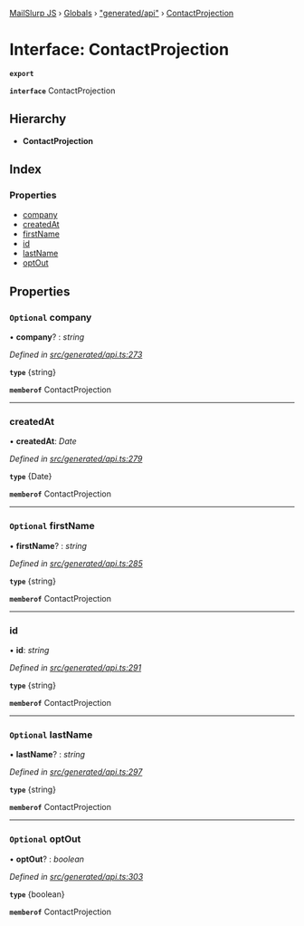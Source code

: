 [MailSlurp JS](../README.md) › [Globals](../globals.md) › ["generated/api"](../modules/_generated_api_.md) › [ContactProjection](_generated_api_.contactprojection.md)

# Interface: ContactProjection

**`export`** 

**`interface`** ContactProjection

## Hierarchy

* **ContactProjection**

## Index

### Properties

* [company](_generated_api_.contactprojection.md#optional-company)
* [createdAt](_generated_api_.contactprojection.md#createdat)
* [firstName](_generated_api_.contactprojection.md#optional-firstname)
* [id](_generated_api_.contactprojection.md#id)
* [lastName](_generated_api_.contactprojection.md#optional-lastname)
* [optOut](_generated_api_.contactprojection.md#optional-optout)

## Properties

### `Optional` company

• **company**? : *string*

*Defined in [src/generated/api.ts:273](https://github.com/mailslurp/mailslurp-client-ts-js/blob/26ccbd6/src/generated/api.ts#L273)*

**`type`** {string}

**`memberof`** ContactProjection

___

###  createdAt

• **createdAt**: *Date*

*Defined in [src/generated/api.ts:279](https://github.com/mailslurp/mailslurp-client-ts-js/blob/26ccbd6/src/generated/api.ts#L279)*

**`type`** {Date}

**`memberof`** ContactProjection

___

### `Optional` firstName

• **firstName**? : *string*

*Defined in [src/generated/api.ts:285](https://github.com/mailslurp/mailslurp-client-ts-js/blob/26ccbd6/src/generated/api.ts#L285)*

**`type`** {string}

**`memberof`** ContactProjection

___

###  id

• **id**: *string*

*Defined in [src/generated/api.ts:291](https://github.com/mailslurp/mailslurp-client-ts-js/blob/26ccbd6/src/generated/api.ts#L291)*

**`type`** {string}

**`memberof`** ContactProjection

___

### `Optional` lastName

• **lastName**? : *string*

*Defined in [src/generated/api.ts:297](https://github.com/mailslurp/mailslurp-client-ts-js/blob/26ccbd6/src/generated/api.ts#L297)*

**`type`** {string}

**`memberof`** ContactProjection

___

### `Optional` optOut

• **optOut**? : *boolean*

*Defined in [src/generated/api.ts:303](https://github.com/mailslurp/mailslurp-client-ts-js/blob/26ccbd6/src/generated/api.ts#L303)*

**`type`** {boolean}

**`memberof`** ContactProjection
